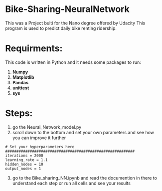 # Bike-Sharing-NeuralNetwork
This was a Project bulti for the Nano degree offered by Udacity
This program is used to predict daily bike renting ridership.

# Requirments:
This code is written in Python and it needs some packages to run:
1. **Numpy**
2. **Matplotlib**
3. **Pandas**
4. **unittest**
5. **sys**
# Steps:
1. go the Neural_Network_model.py
2. scroll down to the bottom and set your own parameters and see how you can improve it further
``` #########################################################
# Set your hyperparameters here
##########################################################
iterations = 2000
learning_rate = 1.1
hidden_nodes = 10
output_nodes = 1
```
3. go to the Bike_sharing_NN.ipynb and read the documention in there to understand each step or run all cells and see your results
